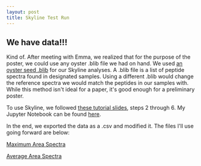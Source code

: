 ```yaml
---
layout: post
title: Skyline Test Run
---
```


## We have data!!!

Kind of. After meeting with Emma, we realized that for the purpose of the poster, we could use any oyster .blib file we had on hand. We used [an oyster seed .blib](https://github.com/sr320/course-fish546-2016/blob/master/data/oysterseed2.blib) for our Skyline analyses. A .blib file is a list of peptide spectra found in designated samples. Using a different .blib would change the reference spectra we would match the peptides in our samples with. While this method isn't ideal for a paper, it's good enough for a preliminary poster.

To use Skyline, we followed [these tutorial slides](https://github.com/RobertsLab/project-pacific.oyster-larvae/blob/master/Skyline-example-files-ETS.sky/slides01.pdf), steps 2 through 6. My Jupyter Notebook can be found [here](https://github.com/RobertsLab/project-oyster-oa/blob/master/notebooks/DNR/2017-03-14-Skyline-Test-Run.ipynb).

In the end, we exported the data as a .csv and modified it. The files I'll use going forward are below:

[Maximum Area Spectra](https://raw.githubusercontent.com/RobertsLab/project-oyster-oa/master/analyses/DNR_Skyline_20170314/Oyster-MaxArea-Proteinbased.csv)

[Average Area Spectra](https://raw.githubusercontent.com/RobertsLab/project-oyster-oa/master/analyses/DNR_Skyline_20170314/Oyster-AverageArea-Proteinbased.csv)

